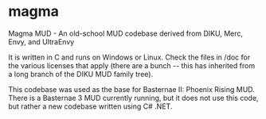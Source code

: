magma
=====

Magma MUD - An old-school MUD codebase derived from DIKU, Merc, Envy, and
UltraEnvy

It is written in C and runs on Windows or Linux.  Check the files in /doc for
the various licenses that apply (there are a bunch -- this has inherited from
a long branch of the DIKU MUD family tree).

This codebase was used as the base for Basternae II: Phoenix Rising MUD.
There is a Basternae 3 MUD currently running, but it does not use this code,
but rather a new codebase written using C# .NET.
